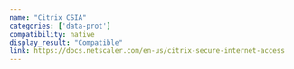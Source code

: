 ```yaml
---
name: "Citrix CSIA"
categories: ['data-prot']
compatibility: native
display_result: "Compatible"
link: https://docs.netscaler.com/en-us/citrix-secure-internet-access
---
```

